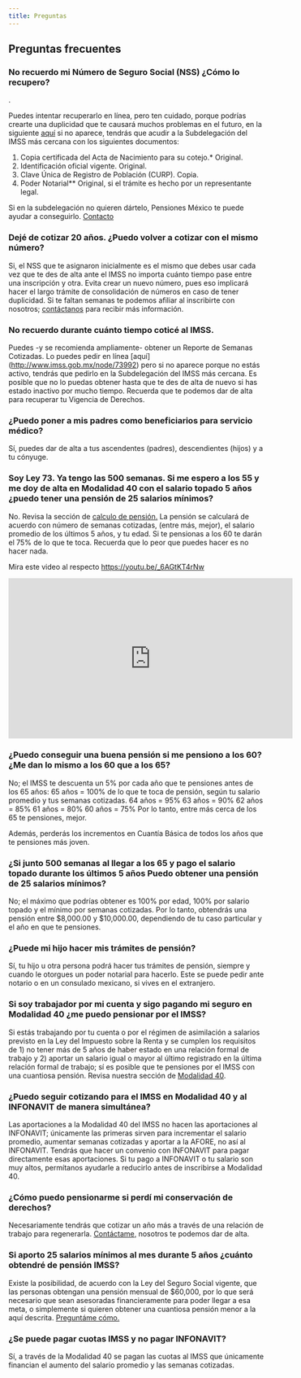 ```yaml
---
title: Preguntas
---
```


## Preguntas frecuentes

### No recuerdo mi Número de Seguro Social (NSS) ¿Cómo lo recupero?
.

Puedes intentar recuperarlo en línea, pero ten cuidado, porque podrías crearte una duplicidad que te causará muchos problemas en el futuro, en la siguiente [aquí](http://www.imss.gob.mx/faq/no-recuerdo-mi-nss) si no aparece, tendrás que acudir a la Subdelegación del IMSS más cercana con los siguientes documentos:

1.	Copia certificada del Acta de Nacimiento para su cotejo.* Original.
2.	Identificación oficial vigente. Original.
3.	Clave Única de Registro de Población (CURP). Copia.
4.	Poder Notarial** Original, si el trámite es hecho por un representante legal. 

Si en la subdelegación no quieren dártelo, Pensiones México te puede ayudar a conseguirlo. [Contacto](2018/03/contacto.html)


### Dejé de cotizar 20 años. ¿Puedo volver a cotizar con el mismo número? 

Si, el NSS que te asignaron inicialmente es el mismo que debes usar cada vez que te des de alta ante el IMSS no importa cuánto tiempo pase entre una inscripción y otra. Evita crear un nuevo número, pues eso implicará hacer el largo trámite de consolidación de números en caso de tener duplicidad. Si te faltan semanas te podemos afiliar al inscribirte con nosotros; [contáctanos](/2018-03-08-contacto.html) para recibir más información.


### No recuerdo durante cuánto tiempo coticé al IMSS.

Puedes -y se recomienda ampliamente- obtener un Reporte de Semanas Cotizadas. Lo puedes pedir en línea [aquí] (http://www.imss.gob.mx/node/73992) pero si no aparece porque no estás activo, tendrás que pedirlo en la Subdelegación del IMSS más cercana. Es posible que no lo puedas obtener hasta que te des de alta de nuevo si has estado inactivo por mucho tiempo. Recuerda que te podemos dar de alta para recuperar tu Vigencia de Derechos.

### ¿Puedo poner a mis padres como beneficiarios para servicio médico?

Sí, puedes dar de alta a tus ascendentes (padres), descendientes (hijos) y a tu cónyuge. 

### Soy Ley 73. Ya tengo las 500 semanas. Si me espero a los 55 y me doy de alta en Modalidad 40 con el salario topado 5 años ¿puedo tener una pensión de 25 salarios mínimos?

No. Revisa la sección de [calculo de pensión.](/2018-03-08-Calculo.html) La pensión se calculará de acuerdo con número de semanas cotizadas, (entre más, mejor), el salario promedio de los últimos 5 años, y tu edad. Si te pensionas a los 60 te darán el 75% de lo que te toca. Recuerda que lo peor que puedes hacer es no hacer nada. 

Mira este video al respecto https://youtu.be/_6AGtKT4rNw 

<iframe width="560" height="315" src="https://youtu.be/_6AGtKT4rNw" frameborder="0" allow="autoplay; encrypted-media" allowfullscreen></iframe>

### ¿Puedo conseguir una buena pensión si me pensiono a los 60? ¿Me dan lo mismo a los 60 que a los 65?

No; el IMSS te descuenta un 5% por cada año que te pensiones antes de los 65 años:
65 años = 100% de lo que te toca de pensión, según tu salario promedio y tus semanas cotizadas.
64 años = 95%
63 años = 90%
62 años = 85%
61 años = 80%
60 años = 75%
Por lo tanto, entre más cerca de los 65 te pensiones, mejor.

Además, perderás los incrementos en Cuantía Básica de todos los años que te pensiones más joven.

### ¿Si junto 500 semanas al llegar a los 65 y pago el salario topado durante los últimos 5 años Puedo obtener una pensión de 25 salarios mínimos? 

No; el máximo que podrías obtener es 100% por edad, 100% por salario topado y el mínimo por semanas cotizadas. Por lo tanto, obtendrás una pensión entre $8,000.00 y $10,000.00, dependiendo de tu caso particular y el año en que te pensiones. 

### ¿Puede mi hijo hacer mis trámites de pensión?

Sí, tu hijo u otra persona podrá hacer tus trámites de pensión, siempre y cuando le otorgues un poder notarial para hacerlo. Este se puede pedir ante notario o en un consulado mexicano, si vives en el extranjero. 

### Si soy trabajador por mi cuenta y sigo pagando mi seguro en Modalidad 40 ¿me puedo pensionar por el IMSS?

Si estás trabajando por tu cuenta o por el régimen de asimilación a salarios previsto en la Ley del Impuesto sobre la Renta y se cumplen los requisitos de 1) no tener más de 5 años de haber estado en una relación formal de trabajo y 2) aportar un salario igual o mayor al último registrado en la última relación formal de trabajo; sí es posible que te pensiones por el IMSS con una cuantiosa pensión. Revisa nuestra sección de [Modalidad 40](/2018-03-08-Modalidad40.html).

### ¿Puedo seguir cotizando para el IMSS en Modalidad 40 y al INFONAVIT de manera simultánea?

Las aportaciones a la Modalidad 40 del IMSS no hacen las aportaciones al INFONAVIT; únicamente las primeras sirven para incrementar el salario promedio, aumentar semanas cotizadas y aportar a la AFORE, no así al INFONAVIT. Tendrás que hacer un convenio con INFONAVIT para pagar directamente esas aportaciones. Si tu pago a  INFONAVIT o tu salario son muy altos, permítanos ayudarle a reducirlo antes de inscribirse a Modalidad 40.

### ¿Cómo puedo pensionarme si perdí mi conservación de derechos?

Necesariamente tendrás que cotizar un año más a través de una relación de trabajo para regenerarla. [Contáctame,](/2018-03-08-contacto.md) nosotros te podemos dar de alta.  

### Si aporto 25 salarios mínimos al mes durante 5 años ¿cuánto obtendré de pensión IMSS?

Existe la posibilidad, de acuerdo con la Ley del Seguro Social vigente, que las personas obtengan una pensión mensual de $60,000, por lo que será necesario que sean asesoradas financieramente para poder llegar a esa meta,  o simplemente si quieren obtener una cuantiosa pensión menor a la aquí descrita. [Preguntáme cómo.](/2018-03-08-contacto.html)

### ¿Se puede pagar cuotas IMSS y no pagar INFONAVIT?

Sí, a través de la Modalidad 40 se pagan las cuotas al IMSS que únicamente financian el aumento del salario promedio y las semanas cotizadas.
